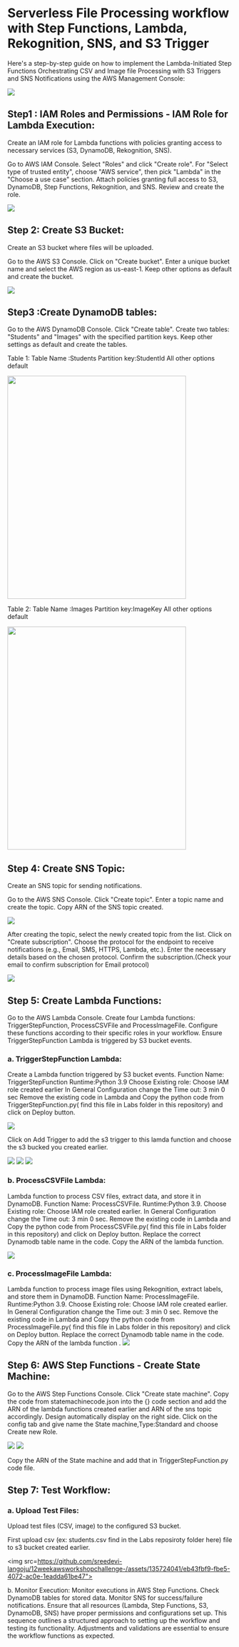 # Serverless File Processing workflow with Step Functions, Lambda, Rekognition, SNS, and S3 Trigger

Here's a step-by-step guide on how to implement the Lambda-Initiated Step Functions Orchestrating CSV and Image  file Processing with S3 Triggers and SNS Notifications using the AWS Management Console:

<img src="https://github.com/sreedevi-langoju/12weekawsworkshopchallenge-/assets/135724041/2467e325-e5ec-4206-98bf-ad7db0e7cfe3">

## Step1 : IAM Roles and Permissions - IAM Role for Lambda Execution:

Create an IAM role for Lambda functions with policies granting access to necessary services (S3, DynamoDB, Rekognition, SNS).

Go to AWS IAM Console.
Select "Roles" and click "Create role".
For "Select type of trusted entity", choose "AWS service", then pick "Lambda" in the "Choose a use case" section.
Attach policies granting full access to S3, DynamoDB, Step Functions, Rekognition, and SNS.
Review and create the role.

<img src="https://github.com/sreedevi-langoju/12weekawsworkshopchallenge-/assets/135724041/7f0807bc-ae0e-49ad-a8ca-5d0ff0b51d28">


## Step 2: Create S3 Bucket:

Create an S3 bucket where files will be uploaded.

Go to the AWS S3 Console.
Click on "Create bucket".
Enter a unique bucket name and select the AWS region as us-east-1.
Keep other options as default and create the bucket.

<img src="https://github.com/sreedevi-langoju/12weekawsworkshopchallenge-/assets/135724041/081bae5d-c29c-4216-a681-c2cbafed7f6c">


## Step3 :Create DynamoDB tables:

Go to the AWS DynamoDB Console.
Click "Create table".
Create two tables: "Students" and "Images" with the specified partition keys.
Keep other settings as default and create the tables.

Table 1:  Table Name :Students 
          Partition key:StudentId
          All other options default

<img src="https://github.com/sreedevi-langoju/12weekawsworkshopchallenge-/assets/135724041/d6278645-f43a-4d30-932a-ded4b4794be0" height=500 width=400>


Table 2:  Table Name :Images 
          Partition key:ImageKey
          All other options default

          
<img src="https://github.com/sreedevi-langoju/12weekawsworkshopchallenge-/assets/135724041/0f6444b5-3c60-4096-96f1-82785ade45b1" height=500 width=400>


## Step 4: Create SNS Topic:

Create an SNS topic for sending notifications.

Go to the AWS SNS Console.
Click "Create topic".
Enter a topic name and create the topic.
Copy ARN of the SNS topic created.

<img src="https://github.com/sreedevi-langoju/12weekawsworkshopchallenge-/assets/135724041/4e25cdf0-212b-4281-878e-b1203427f347">


After creating the topic, select the newly created topic from the list.
Click on "Create subscription".
Choose the protocol for the endpoint to receive notifications (e.g., Email, SMS, HTTPS, Lambda, etc.).
Enter the necessary details based on the chosen protocol.
Confirm the subscription.(Check your email to confirm subscription for Email protocol)

<img src="https://github.com/sreedevi-langoju/12weekawsworkshopchallenge-/assets/135724041/b1396d1a-174b-4c96-9f00-b8a8231b0ddc">

## Step 5: Create Lambda Functions:

Go to the AWS Lambda Console.
Create four Lambda functions: TriggerStepFunction, ProcessCSVFile and ProcessImageFile.
Configure these functions according to their specific roles in your workflow.
Ensure TriggerStepFunction Lambda is triggered by S3 bucket events.

### a. TriggerStepFunction Lambda:

Create a Lambda function triggered by S3 bucket events.
Function Name: TriggerStepFunction
Runtime:Python 3.9
Choose Existing role: Choose IAM role created earlier
In General Configuration change the Time out: 3 min 0 sec
Remove the existing code in Lambda and Copy the python code from TriggerStepFunction.py( find this file in Labs folder in this repository) and click on Deploy button.

<img src="https://github.com/sreedevi-langoju/12weekawsworkshopchallenge-/assets/135724041/abcab2f5-0578-4b88-bbdb-d16973c13192">


Click on Add Trigger to add the s3 trigger to this lamda function and choose the s3 bucked you created earlier.

<img src="https://github.com/sreedevi-langoju/12weekawsworkshopchallenge-/assets/135724041/6c45446b-841d-4080-9e84-c956a00f49ab">

<img src="https://github.com/sreedevi-langoju/12weekawsworkshopchallenge-/assets/135724041/73ecd337-4299-4057-a646-03ff5bb31543">

<img src="https://github.com/sreedevi-langoju/12weekawsworkshopchallenge-/assets/135724041/12b43b26-9cb3-473b-9964-e6068ed7b0cf">



### b. ProcessCSVFile Lambda:

Lambda function to process CSV files, extract data, and store it in DynamoDB.
Function Name: ProcessCSVFile.
Runtime:Python 3.9.
Choose Existing role: Choose IAM role created earlier.
In General Configuration change the Time out: 3 min 0 sec.
Remove the existing code in Lambda and Copy the python code from ProcessCSVFile.py( find this file in Labs folder in this repository) and click on Deploy button.
Replace the correct Dynamodb table name in the code.
Copy the ARN of the lambda function.

<img src="https://github.com/sreedevi-langoju/12weekawsworkshopchallenge-/assets/135724041/f52060ae-2d91-4478-8d03-bc029166f496">


### c. ProcessImageFile Lambda:

Lambda function to process image files using Rekognition, extract labels, and store them in DynamoDB.
Function Name: ProcessImageFile.
Runtime:Python 3.9.
Choose Existing role: Choose IAM role created earlier.
In General Configuration change the Time out: 3 min 0 sec.
Remove the existing code in Lambda and Copy the python code from ProcessImageFile.py( find this file in Labs folder in this repository) and click on Deploy button.
Replace the correct Dynamodb table name in the code.
Copy the ARN of the lambda function
.
<img src="https://github.com/sreedevi-langoju/12weekawsworkshopchallenge-/assets/135724041/d1e8740d-9eea-4e90-90eb-c8ce54376392">



## Step 6: AWS Step Functions - Create State Machine:

Go to the AWS Step Functions Console.
Click "Create state machine".
Copy the code from statemachinecode.json  into the {} code section and add the ARN of the lambda functions created earlier and ARN of the sns topic  accordingly. 
Design automatically display on the right side.
Click on the config tab and give name the State machine,Type:Standard and choose Create new Role.
 

<img src="https://github.com/sreedevi-langoju/12weekawsworkshopchallenge-/assets/135724041/4fd9b589-6d1e-40e3-8e4a-58fc6cc28d1b">

<img src="https://github.com/sreedevi-langoju/12weekawsworkshopchallenge-/assets/135724041/ed9d75c7-8fc9-439d-a245-1bbd7d140d8b">

Copy the ARN of the State machine and add that in TriggerStepFunction.py code file.


## Step 7: Test Workflow:

### a. Upload Test Files:
Upload test files (CSV, image) to the configured S3 bucket.

First upload csv (ex: students.csv find in the Labs reposiroty folder here) file to s3 bucket created earlier.

<img src=https://github.com/sreedevi-langoju/12weekawsworkshopchallenge-/assets/135724041/eb43fbf9-fbe5-4072-ac0e-1eadda61be47">

b. Monitor Execution:
Monitor executions in AWS Step Functions.
Check DynamoDB tables for stored data.
Monitor SNS for success/failure notifications.
Ensure that all resources (Lambda, Step Functions, S3, DynamoDB, SNS) have proper permissions and configurations set up. This sequence outlines a structured approach to setting up the workflow and testing its functionality. Adjustments and validations are essential to ensure the workflow functions as expected.
